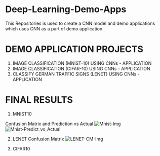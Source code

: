 # Deep-Learning-Demo-Apps
This Repositories is used to create a CNN model and demo applications which uses CNN as a part of demo application.

# DEMO APPLICATION PROJECTS
1. IMAGE CLASSIFICATION (MNIST-10) USING CNNs - APPLICATION
2. IMAGE CLASSIFICATION (CIFAR-10) USING CNNs - APPLICATION
3. CLASSIFY GERMAN TRAFFIC SIGNS (LENET) USING CNNs - APPLICATION



# FINAL RESULTS

1. MNIST10

Confusion Matrix and  Prediction vs Actual 
![Mnist-Img](https://user-images.githubusercontent.com/46977634/71091667-6e293d80-219d-11ea-9805-996e8e950b12.JPG)
![Mnist-Predict_vx_Actual](https://user-images.githubusercontent.com/46977634/71091928-0aebdb00-219e-11ea-86dc-43e801678f36.JPG)


2. LENET
Confusion Matrix
![LENET-CM-Img](https://user-images.githubusercontent.com/46977634/71091924-09221780-219e-11ea-8515-1ca59788d7a9.JPG)


3. CIFAR10
